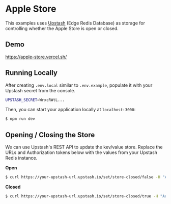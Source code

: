 # Apple Store

This examples uses [Upstash](https://upstash.com/) (Edge Redis Database) as storage for controlling whether the Apple Store is open or closed.

## Demo

https://apple-store.vercel.sh/

## Running Locally

After creating `.env.local` similar to `.env.example`, populate it with your Upstash secret from the console.

```bash
UPSTASH_SECRET=WrxcRWtL...
```

Then, you can start your application locally at `localhost:3000`:

```bash
$ npm run dev
```

## Opening / Closing the Store

We can use Upstash's REST API to update the kev/value store. Replace the URLs and Authorization tokens below with the values from your Upstash Redis instance.

**Open**

```bash
$ curl https://your-upstash-url.upstash.io/set/store-closed/false -H "Authorization: Bearer YOUR_TOKEN"
```

**Closed**

```bash
$ curl https://your-upstash-url.upstash.io/set/store-closed/true -H "Authorization: Bearer YOUR_TOKEN"
```
